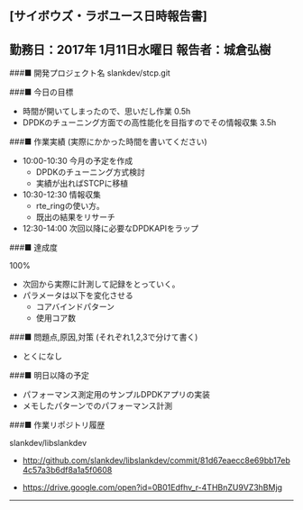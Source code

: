 

[サイボウズ・ラボユース日時報告書]
---------------------------------------------------------------------------
勤務日：2017年 1月11日水曜日
報告者：城倉弘樹
---------------------------------------------------------------------------
###■ 開発プロジェクト名
 slankdev/stcp.git


###■ 今日の目標

 - 時間が開いてしまったので、思いだし作業 0.5h
 - DPDKのチューニング方面での高性能化を目指すのでその情報収集 3.5h

###■ 作業実績 (実際にかかった時間を書いてください)

 - 10:00-10:30 今月の予定を作成
    - DPDKのチューニング方式検討
	- 実績が出ればSTCPに移植
 - 10:30-12:30 情報収集
    - rte_ringの使い方。
	- 既出の結果をリサーチ
 - 12:30-14:00 次回以降に必要なDPDKAPIをラップ


###■ 達成度

100%

 - 次回から実際に計測して記録をとっていく。
 - パラメータは以下を変化させる
    - コアバインドパターン
	- 使用コア数


###■ 問題点,原因,対策 (それぞれ1,2,3で分けて書く)

 - とくになし


###■ 明日以降の予定

 - パフォーマンス測定用のサンプルDPDKアプリの実装
 - メモしたパターンでのパフォーマンス計測


###■ 作業リポジトリ履歴


slankdev/libslankdev
 - http://github.com/slankdev/libslankdev/commit/81d67eaecc8e69bb17eb4c57a3b6df8a1a5f0608

 - https://drive.google.com/open?id=0B01Edfhv_r-4THBnZU9VZ3hBMjg

---------------------------------------------------------------------------

